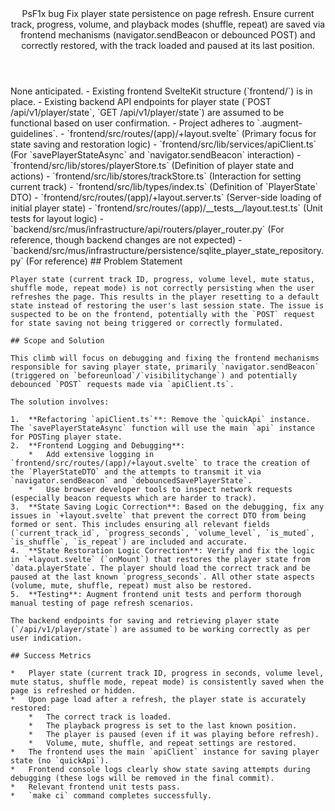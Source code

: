 <Climb>
  <header>
    <id>PsF1x</id>
    <type>bug</type>
    <description>Fix player state persistence on page refresh. Ensure current track, progress, volume, and playback modes (shuffle, repeat) are saved via frontend mechanisms (navigator.sendBeacon or debounced POST) and correctly restored, with the track loaded and paused at its last position.</description>
  </header>
  <newDependencies>None anticipated.</newDependencies>
  <prerequisitChanges>
    - Existing frontend SvelteKit structure (`frontend/`) is in place.
    - Existing backend API endpoints for player state (`POST /api/v1/player/state`, `GET /api/v1/player/state`) are assumed to be functional based on user confirmation.
    - Project adheres to `.augment-guidelines`.
  </prerequisitChanges>
  <relevantFiles>
    - `frontend/src/routes/(app)/+layout.svelte` (Primary focus for state saving and restoration logic)
    - `frontend/src/lib/services/apiClient.ts` (For `savePlayerStateAsync` and `navigator.sendBeacon` interaction)
    - `frontend/src/lib/stores/playerStore.ts` (Definition of player state and actions)
    - `frontend/src/lib/stores/trackStore.ts` (Interaction for setting current track)
    - `frontend/src/lib/types/index.ts` (Definition of `PlayerState` DTO)
    - `frontend/src/routes/(app)/+layout.server.ts` (Server-side loading of initial player state)
    - `frontend/src/routes/(app)/__tests__/layout.test.ts` (Unit tests for layout logic)
    - `backend/src/mus/infrastructure/api/routers/player_router.py` (For reference, though backend changes are not expected)
    - `backend/src/mus/infrastructure/persistence/sqlite_player_state_repository.py` (For reference)
  </relevantFiles>
  <everythingElse>
    ## Problem Statement

    Player state (current track ID, progress, volume level, mute status, shuffle mode, repeat mode) is not correctly persisting when the user refreshes the page. This results in the player resetting to a default state instead of restoring the user's last session state. The issue is suspected to be on the frontend, potentially with the `POST` request for state saving not being triggered or correctly formulated.

    ## Scope and Solution

    This climb will focus on debugging and fixing the frontend mechanisms responsible for saving player state, primarily `navigator.sendBeacon` (triggered on `beforeunload`/`visibilitychange`) and potentially debounced `POST` requests made via `apiClient.ts`.

    The solution involves:

    1.  **Refactoring `apiClient.ts`**: Remove the `quickApi` instance. The `savePlayerStateAsync` function will use the main `api` instance for POSTing player state.
    2.  **Frontend Logging and Debugging**:
        *   Add extensive logging in `frontend/src/routes/(app)/+layout.svelte` to trace the creation of the `PlayerStateDTO` and the attempts to transmit it via `navigator.sendBeacon` and `debouncedSavePlayerState`.
        *   Use browser developer tools to inspect network requests (especially beacon requests which are harder to track).
    3.  **State Saving Logic Correction**: Based on the debugging, fix any issues in `+layout.svelte` that prevent the correct DTO from being formed or sent. This includes ensuring all relevant fields (`current_track_id`, `progress_seconds`, `volume_level`, `is_muted`, `is_shuffle`, `is_repeat`) are included and accurate.
    4.  **State Restoration Logic Correction**: Verify and fix the logic in `+layout.svelte` (`onMount`) that restores the player state from `data.playerState`. The player should load the correct track and be paused at the last known `progress_seconds`. All other state aspects (volume, mute, shuffle, repeat) must also be restored.
    5.  **Testing**: Augment frontend unit tests and perform thorough manual testing of page refresh scenarios.

    The backend endpoints for saving and retrieving player state (`/api/v1/player/state`) are assumed to be working correctly as per user indication.

    ## Success Metrics

    *   Player state (current track ID, progress in seconds, volume level, mute status, shuffle mode, repeat mode) is consistently saved when the page is refreshed or hidden.
    *   Upon page load after a refresh, the player state is accurately restored:
        *   The correct track is loaded.
        *   The playback progress is set to the last known position.
        *   The player is paused (even if it was playing before refresh).
        *   Volume, mute, shuffle, and repeat settings are restored.
    *   The frontend uses the main `apiClient` instance for saving player state (no `quickApi`).
    *   Frontend console logs clearly show state saving attempts during debugging (these logs will be removed in the final commit).
    *   Relevant frontend unit tests pass.
    *   `make ci` command completes successfully.
  </everythingElse>
</Climb>